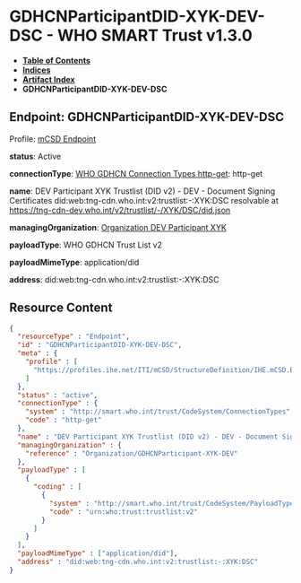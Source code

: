 # GDHCNParticipantDID-XYK-DEV-DSC - WHO SMART Trust v1.3.0

* [**Table of Contents**](toc.md)
* [**Indices**](indices.md)
* [**Artifact Index**](artifacts.md)
* **GDHCNParticipantDID-XYK-DEV-DSC**

## Endpoint: GDHCNParticipantDID-XYK-DEV-DSC

Profile: [mCSD Endpoint](https://profiles.ihe.net/ITI/mCSD/4.0.0/StructureDefinition-IHE.mCSD.Endpoint.html)

**status**: Active

**connectionType**: [WHO GDHCN Connection Types http-get](CodeSystem-ConnectionTypes.md#ConnectionTypes-http-get): http-get

**name**: DEV Participant XYK Trustlist (DID v2) - DEV - Document Signing Certificates did:web:tng-cdn.who.int:v2:trustlist:-:XYK:DSC resolvable at https://tng-cdn-dev.who.int/v2/trustlist/-/XYK/DSC/did.json

**managingOrganization**: [Organization DEV Participant XYK](Organization-GDHCNParticipant-XYK-DEV.md)

**payloadType**: WHO GDHCN Trust List v2

**payloadMimeType**: application/did

**address**: did:web:tng-cdn.who.int:v2:trustlist:-:XYK:DSC



## Resource Content

```json
{
  "resourceType" : "Endpoint",
  "id" : "GDHCNParticipantDID-XYK-DEV-DSC",
  "meta" : {
    "profile" : [
      "https://profiles.ihe.net/ITI/mCSD/StructureDefinition/IHE.mCSD.Endpoint"
    ]
  },
  "status" : "active",
  "connectionType" : {
    "system" : "http://smart.who.int/trust/CodeSystem/ConnectionTypes",
    "code" : "http-get"
  },
  "name" : "DEV Participant XYK Trustlist (DID v2) - DEV - Document Signing Certificates\ndid:web:tng-cdn.who.int:v2:trustlist:-:XYK:DSC\nresolvable at https://tng-cdn-dev.who.int/v2/trustlist/-/XYK/DSC/did.json",
  "managingOrganization" : {
    "reference" : "Organization/GDHCNParticipant-XYK-DEV"
  },
  "payloadType" : [
    {
      "coding" : [
        {
          "system" : "http://smart.who.int/trust/CodeSystem/PayloadTypes",
          "code" : "urn:who:trust:trustlist:v2"
        }
      ]
    }
  ],
  "payloadMimeType" : ["application/did"],
  "address" : "did:web:tng-cdn.who.int:v2:trustlist:-:XYK:DSC"
}

```

